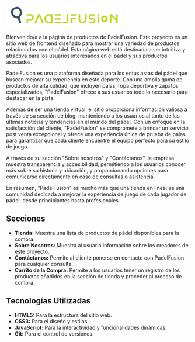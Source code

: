 ![](assets/Logo.png)

Bienvenido/a a la página de productos de PadelFusion. Este proyecto es un sitio web de frontend diseñado para mostrar una variedad de productos relacionados con el pádel. Esta página web está destinada a ser intuitiva y atractiva para los usuarios interesados en el pádel y sus productos asociados.

PadelFusion es una plataforma diseñada para los entusiastas del pádel que buscan mejorar su experiencia en este deporte. Con una amplia gama de productos de alta calidad, que incluyen palas, ropa deportiva y zapatos especializados, "PadelFusion" ofrece a sus usuarios todo lo necesario para destacar en la pista. 

Además de ser una tienda virtual, el sitio proporciona información valiosa a través de su sección de blog, manteniendo a los usuarios al tanto de las últimas noticias y tendencias en el mundo del pádel. Con un enfoque en la satisfacción del cliente, "PadelFusion" se compromete a brindar un servicio post venta excepcional y ofrece una experiencia única de prueba de palas para garantizar que cada cliente encuentre el equipo perfecto para su estilo de juego. 

A través de su sección "Sobre nosotros" y "Contáctanos", la empresa muestra transparencia y accesibilidad, permitiendo a los usuarios conocer más sobre su historia y ubicación, y proporcionando opciones para comunicarse directamente en caso de consultas o asistencia. 

En resumen, "PadelFusion" es mucho más que una tienda en línea: es una comunidad dedicada a mejorar la experiencia de juego de cada jugador de pádel, desde principiantes hasta profesionales.

## Secciones

- **Tienda:** Muestra una lista de productos de pádel disponibles para la compra.
- **Sobre Nosotros:** Muestra al usuario información sobre los creadores de este proyecto.
- **Contáctanos:** Permite al cliente ponerse en contacto con PadelFusion para cualquier consulta.
- **Carrito de la Compra:** Permite a los usuarios tener un registro de los productos añadidos en la sección de tienda y proceder al proceso de compra.

## Tecnologías Utilizadas
- **HTML5:** Para la estructura del sitio web.
- **CSS3:** Para el diseño y estilos.
- **JavaScript:** Para la interactividad y funcionalidades dinámicas.
- **Git:** Para el control de versiones.


